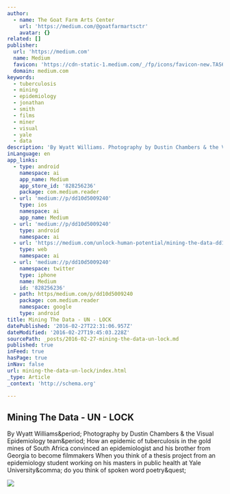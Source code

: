 ```yaml
---
author:
  - name: The Goat Farm Arts Center
    url: 'https://medium.com/@goatfarmartsctr'
    avatar: {}
related: []
publisher:
  url: 'https://medium.com'
  name: Medium
  favicon: 'https://cdn-static-1.medium.com/_/fp/icons/favicon-new.TAS6uQ-Y7kcKgi0xjcYHXw.ico'
  domain: medium.com
keywords:
  - tuberculosis
  - mining
  - epidemiology
  - jonathan
  - smith
  - films
  - miner
  - visual
  - yale
  - data
description: 'By Wyatt Williams. Photography by Dustin Chambers & the Visual Epidemiology team. How an epidemic of tuberculosis in the gold mines of South Africa convinced an epidemiologist and his brother from Georgia to become filmmakers When you think of a thesis project from an epidemiology student working on his masters in public health at Yale University, do you think of spoken word poetry?'
inLanguage: en
app_links:
  - type: android
    namespace: ai
    app_name: Medium
    app_store_id: '828256236'
    package: com.medium.reader
  - url: 'medium://p/dd10d5009240'
    type: ios
    namespace: ai
    app_name: Medium
  - url: 'medium://p/dd10d5009240'
    type: android
    namespace: ai
  - url: 'https://medium.com/unlock-human-potential/mining-the-data-dd10d5009240'
    type: web
    namespace: ai
  - url: 'medium://p/dd10d5009240'
    namespace: twitter
    type: iphone
    name: Medium
    id: '828256236'
  - path: https/medium.com/p/dd10d5009240
    package: com.medium.reader
    namespace: google
    type: android
title: Mining The Data - UN - LOCK
datePublished: '2016-02-27T22:31:06.957Z'
dateModified: '2016-02-27T19:45:03.228Z'
sourcePath: _posts/2016-02-27-mining-the-data-un-lock.md
published: true
inFeed: true
hasPage: true
inNav: false
url: mining-the-data-un-lock/index.html
_type: Article
_context: 'http://schema.org'

---
```

<article style=""><h1>Mining The Data - UN - LOCK</h1><p>By Wyatt Williams&amp;period; Photography by Dustin Chambers &amp; the Visual Epidemiology team&amp;period; How an epidemic of tuberculosis in the gold mines of South Africa convinced an epidemiologist and his brother from Georgia to become filmmakers When you think of a thesis project from an epidemiology student working on his masters in public health at Yale University&amp;comma; do you think of spoken word poetry&amp;quest;</p><img src="https://d262ilb51hltx0.cloudfront.net/max/2000/1*6MJb_iSSYVvEwlOnod42-Q.jpeg" /></article>